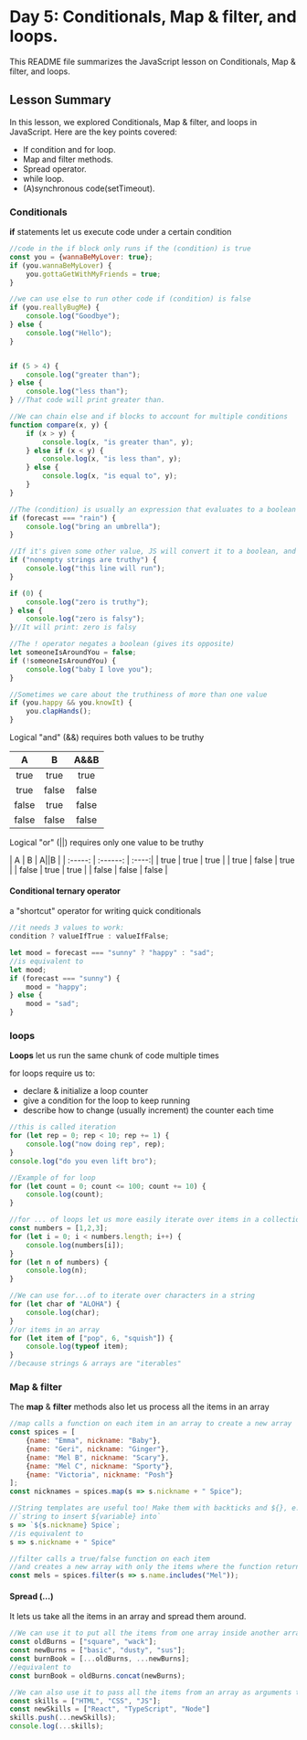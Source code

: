 # Day 5: Conditionals, Map & filter, and loops.

This README file summarizes the JavaScript lesson on Conditionals, Map & filter, and loops.

## Lesson Summary

In this lesson, we explored Conditionals, Map & filter, and loops in JavaScript. Here are the key points covered:

- If condition and for loop.
- Map and filter methods.
- Spread operator.
- while loop.
- (A)synchronous code(setTimeout).

### Conditionals

**if** statements let us execute code under a certain condition

```javascript
//code in the if block only runs if the (condition) is true
const you = {wannaBeMyLover: true};
if (you.wannaBeMyLover) {
    you.gottaGetWithMyFriends = true;
}

//we can use else to run other code if (condition) is false
if (you.reallyBugMe) {
    console.log("Goodbye");
} else {
    console.log("Hello");
}


if (5 > 4) {
    console.log("greater than");
} else {
    console.log("less than");
} //That code will print greater than.

//We can chain else and if blocks to account for multiple conditions
function compare(x, y) {
    if (x > y) {
        console.log(x, "is greater than", y);
    } else if (x < y) {
        console.log(x, "is less than", y);
    } else {
        console.log(x, "is equal to", y);
    }
}

//The (condition) is usually an expression that evaluates to a boolean
if (forecast === "rain") {
    console.log("bring an umbrella");
}

//If it's given some other value, JS will convert it to a boolean, and decide based on its "truthiness"
if ("nonempty strings are truthy") {
    console.log("this line will run");
}

if (0) {
    console.log("zero is truthy");
} else {
    console.log("zero is falsy");
}//It will print: zero is falsy

//The ! operator negates a boolean (gives its opposite)
let someoneIsAroundYou = false; 
if (!someoneIsAroundYou) {
    console.log("baby I love you");
}

//Sometimes we care about the truthiness of more than one value
if (you.happy && you.knowIt) {
    you.clapHands();
}
```
Logical "and" (&&) requires both values to be truthy

| A       | B        | A&&B  |
| :-----: | :------: | :----:|
| true    |  true    | true  |
| true    |  false   | false |
| false   |  true    | false |
| false   |  false   | false |

Logical "or" (||) requires only one value to be truthy

| A       | B        | A||B  |
| :-----: | :------: | :----:|
| true    |  true    | true  |
| true    |  false   | true  |
| false   |  true    | true  |
| false   |  false   | false |

#### Conditional ternary operator

a "shortcut" operator for writing quick conditionals
```javascript
//it needs 3 values to work:
condition ? valueIfTrue : valueIfFalse;

let mood = forecast === "sunny" ? "happy" : "sad";
//is equivalent to
let mood;
if (forecast === "sunny") {
    mood = "happy";
} else {
    mood = "sad";
}
```

### loops

**Loops** let us run the same chunk of code multiple times   

for loops require us to:
- declare & initialize a loop counter
- give a condition for the loop to keep running
- describe how to change (usually increment) the counter each time

```javascript
//this is called iteration
for (let rep = 0; rep < 10; rep += 1) {
    console.log("now doing rep", rep);
}
console.log("do you even lift bro");

//Example of for loop
for (let count = 0; count <= 100; count += 10) {
    console.log(count);
}

//for ... of loops let us more easily iterate over items in a collection
const numbers = [1,2,3];
for (let i = 0; i < numbers.length; i++) {
    console.log(numbers[i]);
}
for (let n of numbers) {
    console.log(n);
}

//We can use for...of to iterate over characters in a string
for (let char of "ALOHA") {
    console.log(char);
}
//or items in an array
for (let item of ["pop", 6, "squish"]) {
    console.log(typeof item);
}
//because strings & arrays are "iterables"

```

### Map & filter

The **map** & **filter** methods also let us process all the items in an array

```javascript
//map calls a function on each item in an array to create a new array
const spices = [
    {name: "Emma", nickname: "Baby"},
    {name: "Geri", nickname: "Ginger"},
    {name: "Mel B", nickname: "Scary"},
    {name: "Mel C", nickname: "Sporty"},
    {name: "Victoria", nickname: "Posh"}
];
const nicknames = spices.map(s => s.nickname + " Spice");

//String templates are useful too! Make them with backticks and ${}, e.g.
//`string to insert ${variable} into`
s => `${s.nickname} Spice`;
//is equivalent to
s => s.nickname + " Spice"

//filter calls a true/false function on each item
//and creates a new array with only the items where the function returns true
const mels = spices.filter(s => s.name.includes("Mel"));
```

#### Spread (...)

It lets us take all the items in an array and spread them around.

```javascript
//We can use it to put all the items from one array inside another array
const oldBurns = ["square", "wack"];
const newBurns = ["basic", "dusty", "sus"];
const burnBook = [...oldBurns, ...newBurns];
//equivalent to
const burnBook = oldBurns.concat(newBurns);

//We can also use it to pass all the items from an array as arguments to a function or method
const skills = ["HTML", "CSS", "JS"];
const newSkills = ["React", "TypeScript", "Node"]
skills.push(...newSkills);
console.log(...skills);
```

